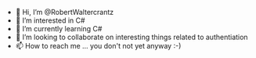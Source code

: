 - 👋 Hi, I’m @RobertWaltercrantz
- 👀 I’m interested in C#
- 🌱 I’m currently learning C#
- 💞️ I’m looking to collaborate on interesting things related to authentiation
- 📫 How to reach me ... you don't not yet anyway :-)

<!---
RobertWaltercrantz/RobertWaltercrantz is a ✨ special ✨ repository because its `README.md` (this file) appears on your GitHub profile.
You can click the Preview link to take a look at your changes.
--->
